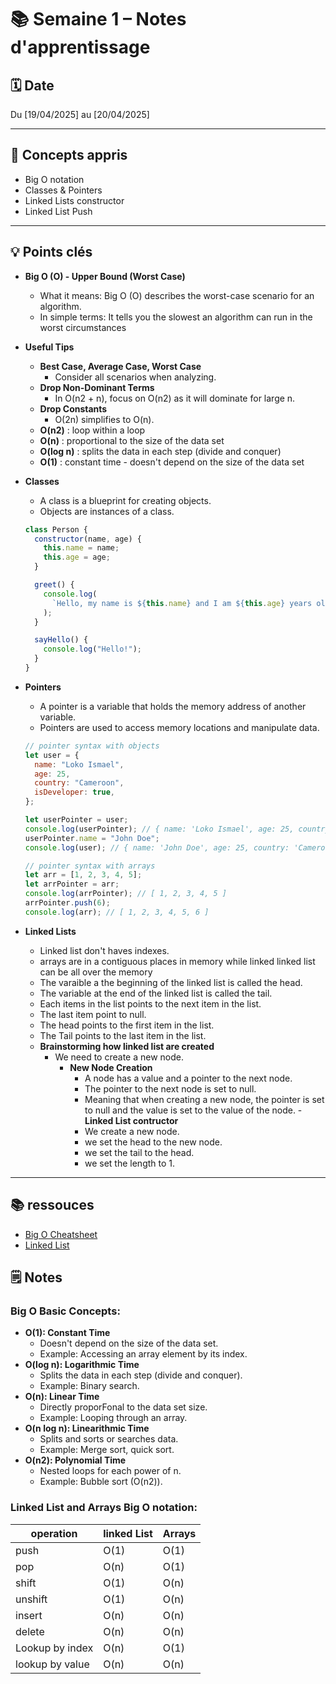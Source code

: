 # 📚 Semaine 1 – Notes d'apprentissage

## 🗓️ Date

Du [19/04/2025] au [20/04/2025]

---

## 🧠 Concepts appris

- Big O notation
- Classes & Pointers
- Linked Lists constructor
- Linked List Push

---

## 💡 Points clés

- **Big O (O) - Upper Bound (Worst Case)**
  - What it means: Big O (O) describes the worst-case scenario for an algorithm.
  - In simple terms: It tells you the slowest an algorithm can run in the worst
    circumstances
- **Useful Tips**
  - **Best Case, Average Case, Worst Case**
    - Consider all scenarios when analyzing.
  - **Drop Non-Dominant Terms**
    - In O(n2 + n), focus on O(n2) as it will dominate for large n.
  - **Drop Constants**
    - O(2n) simplifies to O(n).
  - **O(n2)** : loop within a loop
  - **O(n)** : proportional to the size of the data set
  - **O(log n)** : splits the data in each step (divide and conquer)
  - **O(1)** : constant time - doesn't depend on the size of the data set
- **Classes**

  - A class is a blueprint for creating objects.
  - Objects are instances of a class.

  ```javascript
  class Person {
    constructor(name, age) {
      this.name = name;
      this.age = age;
    }

    greet() {
      console.log(
        `Hello, my name is ${this.name} and I am ${this.age} years old.`
      );
    }

    sayHello() {
      console.log("Hello!");
    }
  }
  ```

- **Pointers**

  - A pointer is a variable that holds the memory address of another variable.
  - Pointers are used to access memory locations and manipulate data.

  ```javascript
  // pointer syntax with objects
  let user = {
    name: "Loko Ismael",
    age: 25,
    country: "Cameroon",
    isDeveloper: true,
  };

  let userPointer = user;
  console.log(userPointer); // { name: 'Loko Ismael', age: 25, country: 'Cameroon', isDeveloper: true }
  userPointer.name = "John Doe";
  console.log(user); // { name: 'John Doe', age: 25, country: 'Cameroon', isDeveloper: true }

  // pointer syntax with arrays
  let arr = [1, 2, 3, 4, 5];
  let arrPointer = arr;
  console.log(arrPointer); // [ 1, 2, 3, 4, 5 ]
  arrPointer.push(6);
  console.log(arr); // [ 1, 2, 3, 4, 5, 6 ]
  ```

- **Linked Lists**

  - Linked list don't haves indexes.
  - arrays are in a contiguous places in memory while linked linked list can be all over the memory
  - The varaible a the beginning of the linked list is called the head.
  - The variable at the end of the linked list is called the tail.
  - Each items in the list points to the next item in the list.
  - The last item point to null.
  - The head points to the first item in the list.
  - The Tail points to the last item in the list.
  - **Brainstorming how linked list are created**
    - We need to create a new node.
      - **New Node Creation**
        - A node has a value and a pointer to the next node.
        - The pointer to the next node is set to null.
        - Meaning that when creating a new node, the pointer is set to null and the value is set to the value of the node.
    -**Linked List contructor**
        - We create a new node.
        - we set the head to the new node.
        - we set the tail to the head.
        - we set the length to 1.    


---

## 📚 ressouces

- [Big O Cheatsheet](https://www.bigocheatsheet.com/)
- [Linked List](https://www.freecodecamp.org/news/implementing-a-linked-list-in-javascript/)

## 🗒️ Notes

### Big O Basic Concepts:

- **O(1): Constant Time**
  - Doesn't depend on the size of the data set.
  - Example: Accessing an array element by its index.
- **O(log n): Logarithmic Time**
  - Splits the data in each step (divide and conquer).
  - Example: Binary search.
- **O(n): Linear Time**
  - Directly proporFonal to the data set size.
  - Example: Looping through an array.
- **O(n log n): Linearithmic Time**
  - Splits and sorts or searches data.
  - Example: Merge sort, quick sort.
- **O(n2): Polynomial Time**
  - Nested loops for each power of n.
  - Example: Bubble sort (O(n2)).

### Linked List and Arrays Big O notation:

| operation       | linked List | Arrays |
| --------------- | ----------- | ------ |
| push            | O(1)        | O(1)   |
| pop             | O(n)        | O(1)   |
| shift           | O(1)        | O(n)   |
| unshift         | O(1)        | O(n)   |
| insert          | O(n)        | O(n)   |
| delete          | O(n)        | O(n)   |
| Lookup by index | O(n)        | O(1)   |
| lookup by value | O(n)        | O(n)   |
